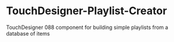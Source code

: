 # TouchDesigner-Playlist-Creator
TouchDesigner 088 component for building simple playlists from a database of items
